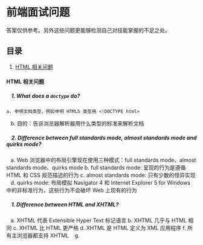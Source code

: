 # 前端面试问题
答案仅供参考。另外这些问题更能够检测自己对技能掌握的不足之处。


## 目录
1. [HTML 相关问题](#html-quesition)

#### <a name='html-quesition'>HTML 相关问题</a>
##### &nbsp;&nbsp;&nbsp; 1. What does a `doctype` do?
    a. 申明文档类型，例如申明 HTML5 类型用 <!DOCTYPE html>
    b. 目的：告诉浏览器解析器用什么类型的标准来解析文档
##### &nbsp;&nbsp;&nbsp; 2. Difference between full standards mode, almost standards mode and quirks mode?
    a. Web 浏览器中的布局引擎现在使用三种模式：full standards mode、almost standards mode、quirks mode
    b. full standards mode: 呈现的行为是遵循 HTML 和 CSS 规范描述的行为
    c. almost standards mode: 只有少数的怪异实现
    d. quirks mode: 布局模拟 Navigator 4 和 Internet Explorer 5 for Windows 中的非标准行为，这些行为不会破坏 Web 上现有的行为
##### &nbsp;&nbsp;&nbsp; 1. Difference between HTML and XHTML?
    a. XHTML 代表 Extensible Hyper Text 标记语言
    b. XHTML 几乎与 HTML 相同
    c. XHTML 比 HTML 更严格
    d. XHTML 是 HTML 定义为 XML 应用程序
    f. 所有主浏览器都支持 XHTML
    g. 
    
